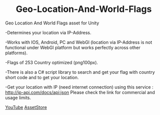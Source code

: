 <h1 align="center">
    Geo-Location-And-World-Flags
</h1>

Geo Location And World Flags asset for Unity

-Determines your location via IP-Address.

-Works with IOS, Android, PC and WebGl (location via IP-Address is not functional under WebGl platform but works perfectly across other platforms).

-Flags of 253 Country optimized (png100px).

-There is also a C# script library to search and get your flag with country short code and to get your location.

-Get your location with IP (need internet connection) using this service :
http://ip-api.com/docs/api:json
Please check the link for commercial and usage limits.

[YouTube](https://youtu.be/_3mYClM0c1Y)
[AssetStore](http://u3d.as/Vfi)